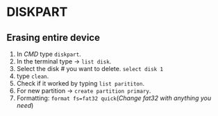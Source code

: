 # DISKPART

## Erasing entire device

1. In _CMD_ type `diskpart`.
2. In the terminal type -> `list disk`.
3. Select the disk # you want to delete. `select disk 1`
4. type `clean`.
5. Check if it worked by typing `list parititon`.
6. For new partition -> `create partition primary`.
7. Formatting: `format fs=fat32 quick`(_Change fat32 with anything you need_)
